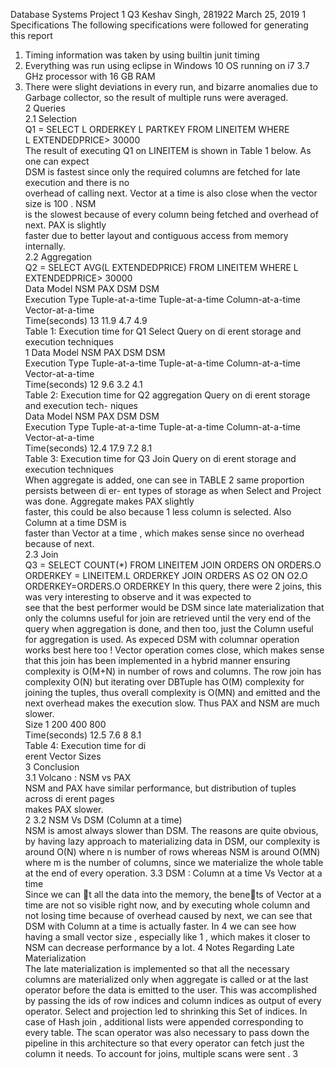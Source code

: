 Database Systems Project 1 Q3
Keshav Singh, 281922
March 25, 2019
1 Specifications
The following specifications were followed for generating this report  
1. Timing information was taken by using builtin junit timing  
2. Everything was run using eclipse in Windows 10 OS running on i7 3.7 GHz processor  with 16 GB RAM  
3. There were slight deviations in every run, and bizarre anomalies due to Garbage collector, so the result of multiple runs were averaged.  
2 Queries  
2.1 Selection  
Q1 = SELECT L ORDERKEY L PARTKEY FROM LINEITEM WHERE  
L EXTENDEDPRICE> 30000  
The result of executing Q1 on LINEITEM is shown in Table 1 below. As one can expect  
DSM is fastest since only the required columns are fetched for late execution and there is no  
overhead of calling next. Vector at a time is also close when the vector size is 100 . NSM  
is the slowest because of every column being fetched and overhead of next. PAX is slightly  
faster due to better layout and contiguous access from memory internally.  
2.2 Aggregation  
Q2 = SELECT AVG(L EXTENDEDPRICE) FROM LINEITEM WHERE
L EXTENDEDPRICE> 30000  
Data Model NSM PAX DSM DSM  
Execution Type Tuple-at-a-time Tuple-at-a-time Column-at-a-time Vector-at-a-time  
Time(seconds) 13 11.9 4.7 4.9  
Table 1: Execution time for Q1 Select Query on di
erent storage and execution techniques  
1
Data Model NSM PAX DSM DSM  
Execution Type Tuple-at-a-time Tuple-at-a-time Column-at-a-time Vector-at-a-time  
Time(seconds) 12 9.6 3.2 4.1  
Table 2: Execution time for Q2 aggregation Query on di
erent storage and execution tech-
niques  
Data Model NSM PAX DSM DSM  
Execution Type Tuple-at-a-time Tuple-at-a-time Column-at-a-time Vector-at-a-time  
Time(seconds) 12.4 17.9 7.2 8.1  
Table 3: Execution time for Q3 Join Query on di
erent storage and execution techniques  
When aggregate is added, one can see in TABLE 2 same proportion persists between di
er-
ent types of storage as when Select and Project was done. Aggregate makes PAX slightly  
faster, this could be also because 1 less column is selected. Also Column at a time DSM is  
faster than Vector at a time , which makes sense since no overhead because of next.  
2.3 Join  
Q3 = SELECT COUNT(*) FROM LINEITEM
JOIN ORDERS ON ORDERS.O ORDERKEY = LINEITEM.L ORDERKEY
JOIN ORDERS AS O2 ON O2.O ORDERKEY=ORDERS.O ORDERKEY In
this query, there were 2 joins, this was very interesting to observe and it was expected to  
see that the best performer would be DSM since late materialization that only the columns
useful for join are retrieved until the very end of the query when aggregation is done, and
then too, just the Column useful for aggregation is used. As expeced DSM with columnar
operation works best here too ! Vector operation comes close, which makes sense that this
join has been implemented in a hybrid manner ensuring complexity is O(M+N) in number
of rows and columns. The row join has complexity O(N) but iterating over DBTuple has
O(M) complexity for joining the tuples, thus overall complexity is O(MN) and emitted and
the next overhead makes the execution slow. Thus PAX and NSM are much slower.  
Size 1 200 400 800  
Time(seconds) 12.5 7.6 8 8.1  
Table 4: Execution time for di  
erent Vector Sizes  
3 Conclusion  
3.1 Volcano : NSM vs PAX  
NSM and PAX have similar performance, but distribution of tuples across di
erent pages  
makes PAX slower.  
2
3.2 NSM Vs DSM (Column at a time)  
NSM is amost always slower than DSM. The reasons are quite obvious, by having lazy
approach to materializing data in DSM, our complexity is around O(N) where n is number of
rows whereas NSM is around O(MN) where m is the number of columns, since we materialize
the whole table at the end of every operation.
3.3 DSM : Column at a time Vs Vector at a time  
Since we can t all the data into the memory, the benets of Vector at a time are not so
visible right now, and by executing whole column and not losing time because of overhead
caused by next, we can see that DSM with Column at a time is actually faster. In 4 we can
see how having a small vector size , especially like 1 , which makes it closer to NSM can
decrease performance by a lot.
4 Notes Regarding Late Materialization  
The late materialization is implemented so that all the necessary columns are materialized
only when aggregate is called or at the last operator before the data is emitted to the user.
This was accomplished by passing the ids of row indices and column indices as output of
every operator. Select and projection led to shrinking this Set of indices. In case of Hash
join , additional lists were appended corresponding to every table. The scan operator was
also necessary to pass down the pipeline in this architecture so that every operator can fetch
just the column it needs. To account for joins, multiple scans were sent .
3